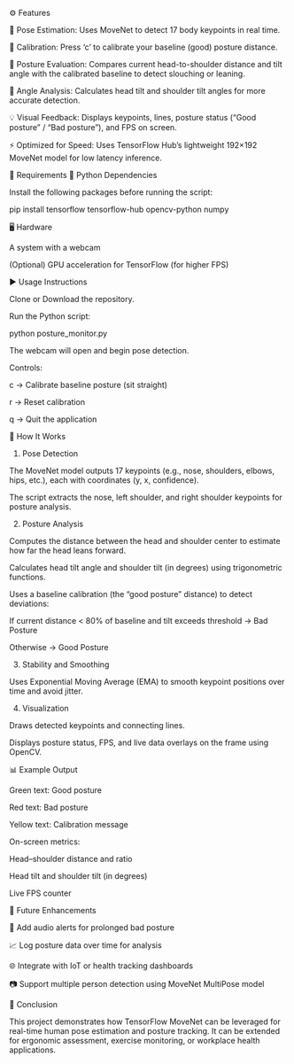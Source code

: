 ⚙️ Features

🧠 Pose Estimation: Uses MoveNet to detect 17 body keypoints in real time.

📏 Calibration: Press ‘c’ to calibrate your baseline (good) posture distance.

🧍 Posture Evaluation: Compares current head-to-shoulder distance and tilt angle with the calibrated baseline to detect slouching or leaning.

🎯 Angle Analysis: Calculates head tilt and shoulder tilt angles for more accurate detection.

💡 Visual Feedback: Displays keypoints, lines, posture status (“Good posture” / “Bad posture”), and FPS on screen.

⚡ Optimized for Speed: Uses TensorFlow Hub’s lightweight 192×192 MoveNet model for low latency inference.

🧰 Requirements
🐍 Python Dependencies

Install the following packages before running the script:

pip install tensorflow tensorflow-hub opencv-python numpy

🖥️ Hardware

A system with a webcam

(Optional) GPU acceleration for TensorFlow (for higher FPS)

▶️ Usage Instructions

Clone or Download the repository.

Run the Python script:

python posture_monitor.py


The webcam will open and begin pose detection.

Controls:

c → Calibrate baseline posture (sit straight)

r → Reset calibration

q → Quit the application

🧩 How It Works
1. Pose Detection

The MoveNet model outputs 17 keypoints (e.g., nose, shoulders, elbows, hips, etc.), each with coordinates (y, x, confidence).

The script extracts the nose, left shoulder, and right shoulder keypoints for posture analysis.

2. Posture Analysis

Computes the distance between the head and shoulder center to estimate how far the head leans forward.

Calculates head tilt angle and shoulder tilt (in degrees) using trigonometric functions.

Uses a baseline calibration (the “good posture” distance) to detect deviations:

If current distance < 80% of baseline and tilt exceeds threshold → Bad Posture

Otherwise → Good Posture

3. Stability and Smoothing

Uses Exponential Moving Average (EMA) to smooth keypoint positions over time and avoid jitter.

4. Visualization

Draws detected keypoints and connecting lines.

Displays posture status, FPS, and live data overlays on the frame using OpenCV.

📊 Example Output

Green text: Good posture

Red text: Bad posture

Yellow text: Calibration message

On-screen metrics:

Head–shoulder distance and ratio

Head tilt and shoulder tilt (in degrees)

Live FPS counter

🧪 Future Enhancements

🔔 Add audio alerts for prolonged bad posture

📈 Log posture data over time for analysis

🌐 Integrate with IoT or health tracking dashboards

📷 Support multiple person detection using MoveNet MultiPose model

🏁 Conclusion

This project demonstrates how TensorFlow MoveNet can be leveraged for real-time human pose estimation and posture tracking. It can be extended for ergonomic assessment, exercise monitoring, or workplace health applications.
